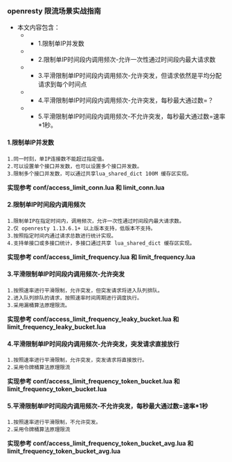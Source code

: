 ### openresty 限流场景实战指南
+ 本文内容包含：
	- * 1.限制单IP并发数
	- * 2.限制单IP时间段内调用频次-允许一次性通过时间段内最大请求数
	- * 3.平滑限制单IP时间段内调用频次-允许突发，但请求依然是平均分配请求到每个时间点	
	- * 4.平滑限制单IP时间段内调用频次-允许突发，每秒最大通过数=？
	- * 5.平滑限制单IP时间段内调用频次-不允许突发，每秒最大通过数=速率*1秒。

#### 1.限制单IP并发数
``` 
1.同一时刻，单IP连接数不能超过指定值。
2.可以设置单个接口并发数，也可以设置多个接口并发数。
3.限制多个接口并发数，可以通过共享lua_shared_dict 100M 缓存区实现。 
```
**实现参考 conf/access_limit_conn.lua 和 limit_conn.lua**

#### 2.限制单IP时间段内调用频次
``` 
1.限制单IP在指定时间内，调用频次，允许一次性通过时间段内最大请求数。
2.仅 openresty 1.13.6.1+ 以上版本支持，低版本不支持。
3.按照指定时间内通过请求总数进行统计实现。 
4.支持单接口或多接口统计，多接口通过共享 lua_shared_dict 缓存区实现。 
```
**实现参考 conf/access_limit_frequency.lua 和 limit_frequency.lua**

#### 3.平滑限制单IP时间段内调用频次-允许突发
```
1.按照速率进行平滑限制，允许突发，但突发请求将进入队列排队。
2.进入队列排队的请求，按照速率时间周期进行调度执行。
3.采用漏桶算法原理限流。

```
**实现参考 conf/access_limit_frequency_leaky_bucket.lua 和 limit_frequency_leaky_bucket.lua**

#### 4.平滑限制单IP时间段内调用频次-允许突发，突发请求直接放行
```
1.按照速率进行平滑限制，允许突发，突发请求将直接放行。
2.采用令牌桶算法原理限流
```
**实现参考 conf/access_limit_frequency_token_bucket.lua 和 limit_frequency_token_bucket.lua**

#### 5.平滑限制单IP时间段内调用频次-不允许突发，每秒最大通过数=速率*1秒
```
1.按照速率进行平滑限制，不允许突发。
2.采用令牌桶算法原理限流
```
**实现参考 conf/access_limit_frequency_token_bucket_avg.lua 和 limit_frequency_token_bucket_avg.lua**
